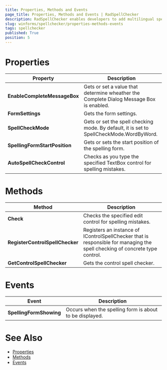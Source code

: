 ```yaml
---
title: Properties, Methods and Events
page_title: Properties, Methods and Events | RadSpellChecker
description: RadSpellChecker enables developers to add multilingual spell checking capabilities to their WinForms applications.
slug: winforms/spellchecker/properties-methods-events
tags: spellchecker
published: True
position: 5
---
```


# Properties

|Property|Description|
|----|----|
|**EnableCompleteMessageBox**|Gets or set a value that determine wheather the Complete Dialog Message Box is enabled.|
|**FormSettings**|Gets the form settings.|
|**SpellCheckMode**|Gets or set the spell checking mode. By default, it is set to SpellCheckMode.WordByWord.|
|**SpellingFormStartPosition**|Gets or sets the start position of the spelling form.|
|**AutoSpellCheckControl**|Checks as you type the specified TextBox control for spelling mistakes.|

# Methods

|Method|Description|
|----|----|
|**Check**|Checks the specified edit control for spelling mistakes.|
|**RegisterControlSpellChecker**|Registers an instance of IControlSpellChecker that is responsible for managing the spell checking of concrete type control.|
|**GetControlSpellChecker**|Gets the control spell checker.|

# Events

|Event|Description|
|----|----|
|**SpellingFormShowing**|Occurs when the spelling form is about to be displayed.|


# See Also

* [Properties](http://docs.telerik.com/devtools/winforms/api/html/properties_t_telerik_wincontrols_ui_radspellchecker.htm)
* [Methods](http://docs.telerik.com/devtools/winforms/api/html/methods_t_telerik_wincontrols_ui_radspellchecker.htm)
* [Events](http://docs.telerik.com/devtools/winforms/api/html/events_t_telerik_wincontrols_ui_radspellchecker.htm)

